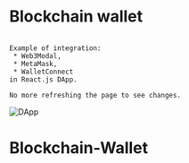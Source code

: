 # Blockchain wallet
```

Example of integration:
 * Web3Modal,
 * MetaMask,
 * WalletConnect
in React.js DApp.

No more refreshing the page to see changes.

```
![DApp](https://i.gyazo.com/5f0880dc24b83888e07b0da310a200af.png)
# Blockchain-Wallet
